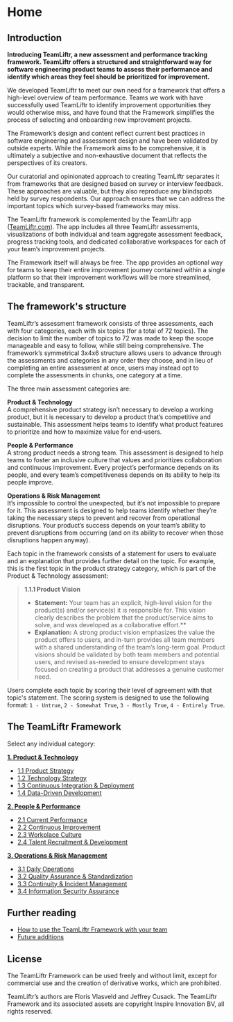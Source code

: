 # Home

## Introduction

**Introducing TeamLiftr, a new assessment and performance tracking framework. TeamLiftr offers a structured and straightforward way for software engineering product teams to assess their performance and identify which areas they feel should be prioritized for improvement.**

We developed TeamLiftr to meet our own need for a framework that offers a high-level overview of team performance. Teams we work with have successfully used TeamLiftr to identify improvement opportunities they would otherwise miss, and have found that the Framework simplifies the process of selecting and onboarding new improvement projects. 

The Framework’s design and content reflect current best practices in software engineering and assessment design and have been validated by outside experts. While the Framework aims to be comprehensive, it is ultimately a subjective and non-exhaustive document that reflects the perspectives of its creators. 

Our curatorial and opinionated approach to creating TeamLiftr separates it from frameworks that are designed based on survey or interview feedback. These approaches are valuable, but they also reproduce any blindspots held by survey respondents. Our approach ensures that we can address the important topics which survey-based frameworks may miss. 

The TeamLiftr framework is complemented by the TeamLiftr app ([TeamLiftr.com](https://teamliftr.com)). The app includes all three TeamLiftr assessments, visualizations of both individual and team aggregate assessment feedback, progress tracking tools, and dedicated collaborative workspaces for each of your team’s improvement projects. 

The Framework itself will always be free. The app provides an optional way for teams to keep their entire improvement journey contained within a single platform so that their improvement workflows will be more streamlined, trackable, and transparent.

## The framework's structure
TeamLiftr’s assessment framework consists of three assessments, each with four categories, each with six topics (for a total of 72 topics). The decision to limit the number of topics to 72 was made to keep the scope manageable and easy to follow, while still being comprehensive. The framework’s symmetrical 3x4x6 structure allows users to advance through the assessments and categories in any order they choose, and in lieu of completing an entire assessment at once, users may instead opt to complete the assessments in chunks, one category at a time.   

The three main assessment categories are:

**Product & Technology**      
A comprehensive product strategy isn’t necessary to develop a working product, but it is necessary to develop a product that’s competitive and sustainable. This assessment helps teams to identify what product features to prioritize and how to maximize value for end-users. 

**People & Performance**     
A strong product needs a strong team. This assessment is designed to help teams to foster an inclusive culture that values and prioritizes collaboration and continuous improvement. Every project’s performance depends on its people, and every team’s competitiveness depends on its ability to help its people improve.  

**Operations & Risk Management**     
It’s impossible to control the unexpected, but it’s not impossible to prepare for it. This assessment is designed to help teams identify whether they’re taking the necessary steps to prevent and recover from operational disruptions. Your product’s success depends on your team’s ability to prevent disruptions from occurring (and on its ability to recover when those disruptions happen anyway).

Each topic in the framework consists of a statement for users to evaluate and an explanation that provides further detail on the topic. For example, this is the first topic in the product strategy category, which is part of the Product & Technology assessment:

> **1.1.1 Product Vision**
>    - **Statement:** Your team has an explicit, high-level vision for the product(s) and/or service(s) it is responsible for. This vision clearly describes the problem that the product/service aims to solve, and was developed as a collaborative effort.**
>    - **Explanation:** A strong product vision emphasizes the value the product offers to users, and in-turn provides all team members with a shared understanding of the team’s long-term goal. Product visions should be validated by both team members and potential users, and revised as-needed to ensure development stays focused on creating a product that addresses a genuine customer need.

Users complete each topic by scoring their level of agreement with that topic's statement. The scoring system is designed to use the following format: `1 - Untrue`, `2 - Somewhat True`, `3 - Mostly True`, `4 - Entirely True`.

## The TeamLiftr Framework
Select any individual category: 

**[1. Product & Technology](product_and_technology/README.md)**
   - [1.1 Product Strategy](product_and_technology/PRODUCT_STRATEGY.md)
   - [1.2 Technology Strategy](product_and_technology/TECHNOLOGY_STRATEGY.md)
   - [1.3 Continuous Integration & Deployment](product_and_technology/CONTINUOUS_INTEGRATION_AND_DEPLOYMENT.md)
   - [1.4 Data-Driven Development](product_and_technology/DATA-DRIVEN_DEVELOPMENT.md)

**[2. People & Performance](people_and_performance/README.md)**
   - [2.1 Current Performance](people_and_performance/CURRENT_PERFORMANCE.md)
   - [2.2 Continuous Improvement](people_and_performance/CONTINUOUS_IMPROVEMENT.md)
   - [2.3 Workplace Culture](people_and_performance/WORKPLACE_CULTURE.md)
   - [2.4 Talent Recruitment & Development](people_and_performance/TALENT_RECRUITMENT_AND_DEVELOPMENT.md)

**[3. Operations & Risk Management](operations_and_risk_management/README.md)**
   - [3.1 Daily Operations](operations_and_risk_management/DAILY_OPERATIONS.md)
   - [3.2 Quality Assurance & Standardization](operations_and_risk_management/QUALITY_ASSURANCE_AND_STANDARDIZATION.md)
   - [3.3 Continuity & Incident Management](operations_and_risk_management/CONTINUITY_AND_INCIDENT_MANAGEMENT.md)
   - [3.4 Information Security Assurance](operations_and_risk_management/INFORMATION_SECURITY_ASSURANCE.md)

## Further reading
- [How to use the TeamLiftr Framework with your team](USAGE.md)
- [Future additions](FUTURE_ADDITIONS.md)

## License
The TeamLiftr Framework can be used freely and without limit, except for commercial use and the creation of derivative works, which are prohibited.       
      
TeamLiftr’s authors are Floris Vlasveld and Jeffrey Cusack. The TeamLiftr Framework and its associated assets are copyright Inspire Innovation BV, all rights reserved. 
